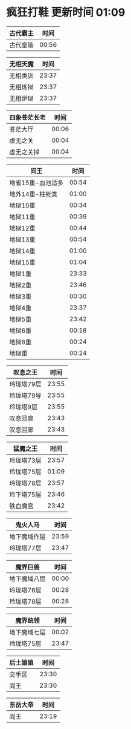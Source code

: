 # 疯狂打鞋 更新时间 01:09

| 古代霸主   | 时间    |
|--------|-------|
| 古代皇陵 | 00:56 |

| 无相天魔   | 时间    |
|--------|-------|
| 无相类训 | 23:37 |
| 无相炼狱 | 23:37 |
| 无相炉狱 | 23:37 |

| 四象苍茫长老   | 时间    |
|--------|-------|
| 苍茫大厅 | 00:06 |
| 虚无之关 | 00:04 |
| 虚无之关掉 | 00:04 |

| 间王   | 时间    |
|--------|-------|
| 地省15重-血池适多 | 00:54 |
| 地外14重-柱死类 | 01:00 |
| 地狱10重 | 00:34 |
| 地狱11重 | 00:39 |
| 地狱12重 | 00:44 |
| 地狱13重 | 00:54 |
| 地狱14重 | 01:00 |
| 地狱15重 | 01:04 |
| 地狱1重 | 23:33 |
| 地狱2重 | 23:46 |
| 地狱3重 | 00:30 |
| 地狱4重 | 23:37 |
| 地狱5重 | 23:42 |
| 地狱6重 | 00:18 |
| 地狱8重 | 00:24 |
| 地狱重 | 00:24 |

| 叹息之王   | 时间    |
|--------|-------|
| 玲珑塔79层 | 23:55 |
| 玲珑塔79导 | 23:55 |
| 玲珑塔9层 | 23:55 |
| 叹息回廓 | 23:43 |
| 叹息回廊 | 23:43 |

| 猛魔之王   | 时间    |
|--------|-------|
| 玲珑塔73层 | 23:57 |
| 玲珑塔75层 | 01:09 |
| 玲珑塔78层 | 23:57 |
| 玲下塔75层 | 23:46 |
| 铁血魔宫 | 23:42 |

| 鬼火人马   | 时间    |
|--------|-------|
| 地下魔域作层 | 23:59 |
| 玲珑塔77层 | 23:47 |

| 魔界巨兽   | 时间    |
|--------|-------|
| 地下魔域八层 | 00:00 |
| 玲珑塔76层 | 00:28 |
| 玲珑塔78层 | 00:28 |

| 魔界统领   | 时间    |
|--------|-------|
| 地下魔域七层 | 00:02 |
| 玲珑塔75层 | 23:47 |

| 后土娘娘   | 时间    |
|--------|-------|
| 交手区 | 23:30 |
| 阎王 | 23:30 |

| 东岳大帝   | 时间    |
|--------|-------|
| 阎王 | 23:19 |
